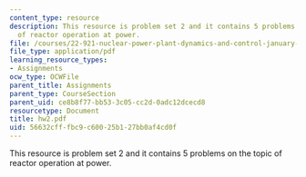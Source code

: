 ```yaml
---
content_type: resource
description: This resource is problem set 2 and it contains 5 problems on the topic
  of reactor operation at power.
file: /courses/22-921-nuclear-power-plant-dynamics-and-control-january-iap-2006/56632cfffbc9c60025b127bb0af4cd0f_hw2.pdf
file_type: application/pdf
learning_resource_types:
- Assignments
ocw_type: OCWFile
parent_title: Assignments
parent_type: CourseSection
parent_uid: ce8b8f77-bb53-3c05-cc2d-0adc12dcecd8
resourcetype: Document
title: hw2.pdf
uid: 56632cff-fbc9-c600-25b1-27bb0af4cd0f
---
```

This resource is problem set 2 and it contains 5 problems on the topic of reactor operation at power.

